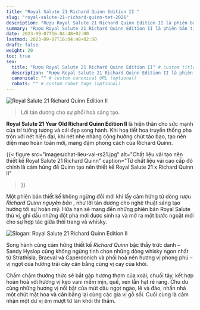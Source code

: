 ```yaml
---
title: "Royal Salute 21 Richard Quinn Edition II "
slug: "royal-salute-21-richard-quinn-tet-2026"
description: "Rượu Royal Salute 21 Richard Quinn Edition II là phiên bản tiếp theo với sự hợp tác với nhà thiết kế thời trang Richard Quinn để cho ra mắt dòng whisky độc đáo"
summary: "Rượu Royal Salute 21 Richard Quinn Edition II là phiên bản tiếp theo với sự hợp tác với nhà thiết kế thời trang Richard Quinn để cho ra mắt dòng whisky độc đáo"
date: 2023-09-07T16:04:48+02:00
lastmod: 2023-09-07T16:04:48+02:00
draft: false
weight: 20
toc: true
seo:
  title: "Rượu Royal Salute 21 Richard Quinn Edition II" # custom title (optional)
  description: "Rượu Royal Salute 21 Richard Quinn Edition II là phiên bản tiếp theo với sự hợp tác với nhà thiết kế thời trang Richard Quinn để cho ra mắt dòng whisky độc đáo" # custom description (recommended)
  canonical: "" # custom canonical URL (optional)
  robots: "" # custom robot tags (optional)
---
```


![Royal Salute 21 Richard Quinn Edition II](images/royal-salute-21-richard-quinn.jpg "Rượu Royal Salute 21 Richard Quinn Edition II")

> Lời tán dương cho sự phối hoà sáng tạo.

**Royal Salute 21 Year Old Richard Quinn Edition II** là hiện thân cho sức mạnh của trí tưởng tượng và cái đẹp song hành. Khi hoạ tiết hoa truyền thống pha trộn với nét hiện đại, khi nét nhẹ nhàng cộng hưởng chút táo bạo, tạo nên diện mạo hoàn toàn mới, mang đậm phong cách của Richard Quinn.

{{< figure
  src="images/chat-lieu-vai-rs21.jpg"
  alt="Chất liệu vải tạo nên thiết kế Royal Salute 21 Richard Quinn"
  caption="Từ chất liệu vải cao cấp đó chính là cảm hứng để Quinn tạo nên thiết kế Royal Salute 21 x Richard Quinn II"
>}}

Một phiên bản thiết kế không ngừng đổi mới khi lấy cảm hứng từ dòng rượu *Richard Quinn nguyên bản* , như lời tán dương cho nghệ thuật sáng tạo hướng tới sự hoàn mỹ. Hứa hạn sẽ mang đến những phiên bản Royal Salute thú vị, ghi dấu những đột phá mới được sinh ra và mở ra một bước ngoặt mới cho sự hợp tác giữa thời trang và whisky.


![Slogan: Royal Salute 21 Richard Quinn Edition II](images/slogan-royal-salute-21-quinn.jpg "Royal Salute 21 Richard Quinn Edition II: Cảm hứng cho sự phối hoà sáng tạo")

Song hành cùng cảm hứng thiết kế _Richard Quinn_ bậc thầy trức danh – Sandy Hyslop cũng không ngừng tinh chọn những dòng whisky ngon nhất từ Strathisla, Braeval và Caperdonich và phối hoà nên hương vị phong phú – vị ngọt của hương trái cây cân bằng cùng vị cay của khói.

Chầm chậm thưởng thức sẽ bắt gặp hương thơm của xoài, chuối tây, kết hợp hoàn hoả với hương vị kẹo vani mềm mịn, quế, xen lẫn hạt rẻ rang. Chu du cùng những hương vị nổi bật của mứt dâu ngọt ngào, lê và đào, nhấn nhá một chút mật hoa và cân bằng lại cùng các gia vị gỗ sồi. Cuối cùng là cảm nhận một dư vị êm mượt từ làn khói thì thầm.
